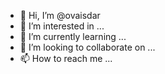 - 👋 Hi, I’m @ovaisdar
- 👀 I’m interested in ...
- 🌱 I’m currently learning ...
- 💞️ I’m looking to collaborate on ...
- 📫 How to reach me ...

<!---
ovaisdar/ovaisdar is a ✨ special ✨ repository because its `README.md` (this file) appears on your GitHub profile.
You can click the Preview link to take a look at your changes.
--->

